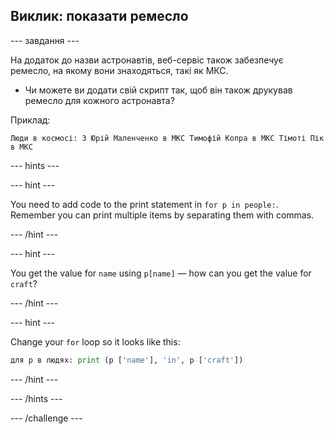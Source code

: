 ## Виклик: показати ремесло

\--- завдання \---

На додаток до назви астронавтів, веб-сервіс також забезпечує ремесло, на якому вони знаходяться, такі як МКС.

+ Чи можете ви додати свій скрипт так, щоб він також друкував ремесло для кожного астронавта? 

Приклад:

    Люди в космосі: 3 Юрій Маленченко в МКС Тимофій Копра в МКС Тімоті Пік в МКС
    

\--- hints \---

\--- hint \---

You need to add code to the print statement in `for p in people:`. Remember you can print multiple items by separating them with commas.

\--- /hint \---

\--- hint \---

You get the value for `name` using `p[name]` — how can you get the value for `craft`?

\--- /hint \---

\--- hint \---

Change your `for` loop so it looks like this:

```python
для p в людях: print (p ['name'], 'in', p ['craft'])
```

\--- /hint \---

\--- /hints \---

\--- /challenge \---